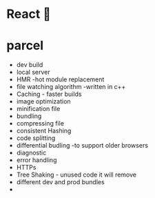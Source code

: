# React 🚀

# parcel 
- dev build
- local server
- HMR -hot module replacement
- file watching algorithm -written in c++
- Caching - faster builds
- image optimization
- minification file
- bundling
- compressing file
- consistent Hashing 
- code splitting 
- differential budling -to support older browsers
- diagnostic
- error handling
- HTTPs
- Tree Shaking - unused code it will remove
- different dev and prod bundles
-